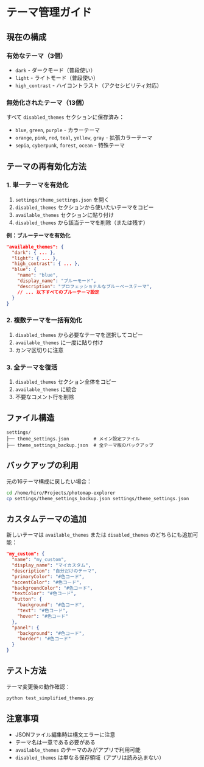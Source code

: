 # テーマ管理ガイド

## 現在の構成

### 有効なテーマ（3個）
- `dark` - ダークモード（普段使い）
- `light` - ライトモード（普段使い）
- `high_contrast` - ハイコントラスト（アクセシビリティ対応）

### 無効化されたテーマ（13個）
すべて `disabled_themes` セクションに保存済み：
- `blue`, `green`, `purple` - カラーテーマ
- `orange`, `pink`, `red`, `teal`, `yellow`, `gray` - 拡張カラーテーマ
- `sepia`, `cyberpunk`, `forest`, `ocean` - 特殊テーマ

## テーマの再有効化方法

### 1. 単一テーマを有効化
1. `settings/theme_settings.json` を開く
2. `disabled_themes` セクションから使いたいテーマをコピー
3. `available_themes` セクションに貼り付け
4. `disabled_themes` から該当テーマを削除（または残す）

**例：ブルーテーマを有効化**
```json
"available_themes": {
  "dark": { ... },
  "light": { ... },
  "high_contrast": { ... },
  "blue": {
    "name": "blue",
    "display_name": "ブルーモード",
    "description": "プロフェッショナルなブルーベーステーマ",
    // ... 以下すべてのブルーテーマ設定
  }
}
```

### 2. 複数テーマを一括有効化
1. `disabled_themes` から必要なテーマを選択してコピー
2. `available_themes` に一度に貼り付け
3. カンマ区切りに注意

### 3. 全テーマを復活
1. `disabled_themes` セクション全体をコピー
2. `available_themes` に統合
3. 不要なコメント行を削除

## ファイル構造
```
settings/
├── theme_settings.json         # メイン設定ファイル
├── theme_settings_backup.json  # 全テーマ版のバックアップ
```

## バックアップの利用
元の16テーマ構成に戻したい場合：
```bash
cd /home/hiro/Projects/photomap-explorer
cp settings/theme_settings_backup.json settings/theme_settings.json
```

## カスタムテーマの追加
新しいテーマは `available_themes` または `disabled_themes` のどちらにも追加可能：

```json
"my_custom": {
  "name": "my_custom",
  "display_name": "マイカスタム",
  "description": "自分だけのテーマ",
  "primaryColor": "#色コード",
  "accentColor": "#色コード",
  "backgroundColor": "#色コード",
  "textColor": "#色コード",
  "button": {
    "background": "#色コード",
    "text": "#色コード",
    "hover": "#色コード"
  },
  "panel": {
    "background": "#色コード",
    "border": "#色コード"
  }
}
```

## テスト方法
テーマ変更後の動作確認：
```bash
python test_simplified_themes.py
```

## 注意事項
- JSONファイル編集時は構文エラーに注意
- テーマ名は一意である必要がある
- `available_themes` のテーマのみがアプリで利用可能
- `disabled_themes` は単なる保存領域（アプリは読み込まない）

